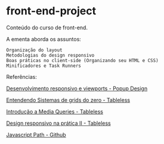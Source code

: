 # front-end-project
Conteúdo do curso de front-end.

A ementa aborda os assuntos:

	Organização do layout
	Metodologias do design responsivo
	Boas práticas no client-side (Organizando seu HTML e CSS)
	Minificadores e Task Runners

Referências:

[Desenvolvimento responsivo e viewports - Popup Design](http://blog.popupdesign.com.br/desenvolvimento-responsivo-e-viewport/)

[Entendendo Sistemas de grids do zero - Tableless](http://tableless.com.br/entendendo-sistemas-de-grid-css-do-zero/)

[Introdução a Media Queries - Tableless](http://tableless.com.br/introducao-sobre-media-queries/)

[Design responsivo na prática II - Tableless](http://tableless.com.br/design-responsivo-na-pratica-2-layout-ao-html/)

[Javascript Path - Github](https://github.com/javascript-society/javascript-path)
